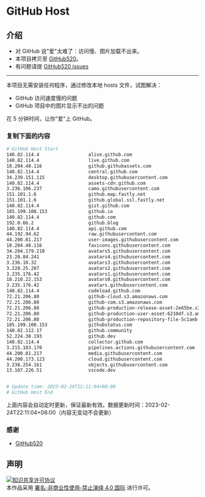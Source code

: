 # GitHub Host
## 介绍
- 对 GitHub 说"爱"太难了：访问慢、图片加载不出来。
- 本项目拷贝至 [GitHub520](https://github.com/521xueweihan/GitHub520)。
- 有问题请提 [GitHub520 issues](https://github.com/521xueweihan/GitHub520/issues/new)

---

本项目无需安装任何程序，通过修改本地 hosts 文件，试图解决：
- GitHub 访问速度慢的问题
- GitHub 项目中的图片显示不出的问题

花 5 分钟时间，让你"爱"上 GitHub。

### 复制下面的内容
```bash
# GitHub Host Start
140.82.114.4                  alive.github.com
140.82.114.4                  live.github.com
18.204.48.116                 github.githubassets.com
140.82.114.4                  central.github.com
34.239.151.115                desktop.githubusercontent.com
140.82.114.4                  assets-cdn.github.com
3.236.106.237                 camo.githubusercontent.com
151.101.1.6                   github.map.fastly.net
151.101.1.6                   github.global.ssl.fastly.net
140.82.114.4                  gist.github.com
185.199.108.153               github.io
140.82.114.4                  github.com
192.0.66.2                    github.blog
140.82.114.4                  api.github.com
44.192.94.62                  raw.githubusercontent.com
44.200.81.217                 user-images.githubusercontent.com
18.204.48.116                 favicons.githubusercontent.com
34.204.179.210                avatars5.githubusercontent.com
23.20.84.241                  avatars4.githubusercontent.com
3.236.10.32                   avatars3.githubusercontent.com
3.228.25.207                  avatars2.githubusercontent.com
3.235.176.42                  avatars1.githubusercontent.com
18.210.22.153                 avatars0.githubusercontent.com
3.235.176.42                  avatars.githubusercontent.com
140.82.114.4                  codeload.github.com
72.21.206.80                  github-cloud.s3.amazonaws.com
72.21.206.80                  github-com.s3.amazonaws.com
72.21.206.80                  github-production-release-asset-2e65be.s3.amazonaws.com
72.21.206.80                  github-production-user-asset-6210df.s3.amazonaws.com
72.21.206.80                  github-production-repository-file-5c1aeb.s3.amazonaws.com
185.199.108.153               githubstatus.com
140.82.112.17                 github.community
52.224.38.193                 github.dev
140.82.114.4                  collector.github.com
3.215.183.170                 pipelines.actions.githubusercontent.com
44.200.81.217                 media.githubusercontent.com
44.200.173.123                cloud.githubusercontent.com
3.238.254.161                 objects.githubusercontent.com
13.107.226.51                 vscode.dev


# Update time: 2023-02-24T22:11:04+08:00
# GitHub Host End

```
上面内容会自动定时更新，保证最新有效。数据更新时间：2023-02-24T22:11:04+08:00（内容无变动不会更新）

### 感谢

- [GitHub520](https://github.com/521xueweihan/GitHub520)

## 声明
<a rel="license" href="https://creativecommons.org/licenses/by-nc-nd/4.0/deed.zh"><img alt="知识共享许可协议" style="border-width: 0" src="https://licensebuttons.net/l/by-nc-nd/4.0/88x31.png"></a><br>本作品采用 <a rel="license" href="https://creativecommons.org/licenses/by-nc-nd/4.0/deed.zh">署名-非商业性使用-禁止演绎 4.0 国际</a> 进行许可。
